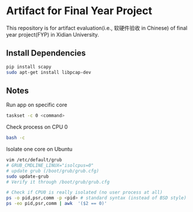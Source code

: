 # Artifact for Final Year Project

This repository is for artifact evaluation(i.e., 软硬件验收 in Chinese) of final year project(FYP) in Xidian University.

## Install Dependencies

```bash
pip install scapy
sudo apt-get install libpcap-dev
```

## Notes

Run app on specific core

```bash
taskset -c 0 <command>
```

Check process on CPU 0

```bash
bash -c 
```

Isolate one core on Ubuntu

```bash
vim /etc/default/grub
# GRUB_CMDLINE_LINUX="isolcpus=0"
# update grub (/boot/grub/grub.cfg)
sudo update-grub
# Verify it through /boot/grub/grub.cfg

# Check if CPU0 is really isolated (no user process at all)
ps -o pid,psr,comm -p <pid> # standard syntax (instead of BSD style)
ps -eo pid,psr,comm | awk  '($2 == 0)'
```

